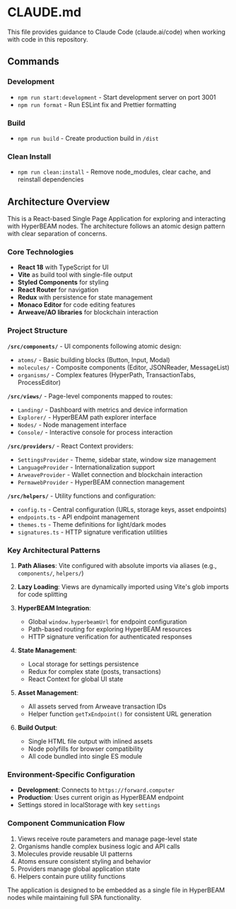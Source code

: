 # CLAUDE.md

This file provides guidance to Claude Code (claude.ai/code) when working with code in this repository.

## Commands

### Development

- `npm run start:development` - Start development server on port 3001
- `npm run format` - Run ESLint fix and Prettier formatting

### Build

- `npm run build` - Create production build in `/dist`

### Clean Install

- `npm run clean:install` - Remove node_modules, clear cache, and reinstall dependencies

## Architecture Overview

This is a React-based Single Page Application for exploring and interacting with HyperBEAM nodes. The architecture follows an atomic design pattern with clear separation of concerns.

### Core Technologies

- **React 18** with TypeScript for UI
- **Vite** as build tool with single-file output
- **Styled Components** for styling
- **React Router** for navigation
- **Redux** with persistence for state management
- **Monaco Editor** for code editing features
- **Arweave/AO libraries** for blockchain interaction

### Project Structure

**`/src/components/`** - UI components following atomic design:

- `atoms/` - Basic building blocks (Button, Input, Modal)
- `molecules/` - Composite components (Editor, JSONReader, MessageList)
- `organisms/` - Complex features (HyperPath, TransactionTabs, ProcessEditor)

**`/src/views/`** - Page-level components mapped to routes:

- `Landing/` - Dashboard with metrics and device information
- `Explorer/` - HyperBEAM path explorer interface
- `Nodes/` - Node management interface
- `Console/` - Interactive console for process interaction

**`/src/providers/`** - React Context providers:

- `SettingsProvider` - Theme, sidebar state, window size management
- `LanguageProvider` - Internationalization support
- `ArweaveProvider` - Wallet connection and blockchain interaction
- `PermawebProvider` - HyperBEAM connection management

**`/src/helpers/`** - Utility functions and configuration:

- `config.ts` - Central configuration (URLs, storage keys, asset endpoints)
- `endpoints.ts` - API endpoint management
- `themes.ts` - Theme definitions for light/dark modes
- `signatures.ts` - HTTP signature verification utilities

### Key Architectural Patterns

1. **Path Aliases**: Vite configured with absolute imports via aliases (e.g., `components/`, `helpers/`)

2. **Lazy Loading**: Views are dynamically imported using Vite's glob imports for code splitting

3. **HyperBEAM Integration**:

   - Global `window.hyperbeamUrl` for endpoint configuration
   - Path-based routing for exploring HyperBEAM resources
   - HTTP signature verification for authenticated responses

4. **State Management**:

   - Local storage for settings persistence
   - Redux for complex state (posts, transactions)
   - React Context for global UI state

5. **Asset Management**:

   - All assets served from Arweave transaction IDs
   - Helper function `getTxEndpoint()` for consistent URL generation

6. **Build Output**:
   - Single HTML file output with inlined assets
   - Node polyfills for browser compatibility
   - All code bundled into single ES module

### Environment-Specific Configuration

- **Development**: Connects to `https://forward.computer`
- **Production**: Uses current origin as HyperBEAM endpoint
- Settings stored in localStorage with key `settings`

### Component Communication Flow

1. Views receive route parameters and manage page-level state
2. Organisms handle complex business logic and API calls
3. Molecules provide reusable UI patterns
4. Atoms ensure consistent styling and behavior
5. Providers manage global application state
6. Helpers contain pure utility functions

The application is designed to be embedded as a single file in HyperBEAM nodes while maintaining full SPA functionality.
